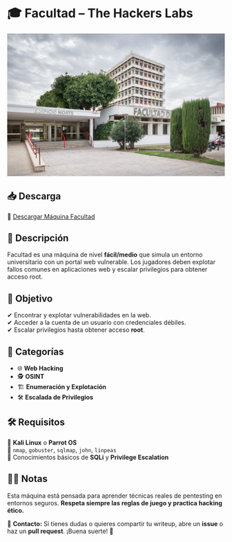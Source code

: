 # 🎓 Facultad – The Hackers Labs  

![Facultad CTF](RECURSOS/portada.jpg)  

## 📥 Descarga  
🔗 [Descargar Máquina Facultad](https://thehackerslabs.com/facultad)  

## 📌 Descripción  
Facultad es una máquina de nivel **fácil/medio** que simula un entorno universitario con un portal web vulnerable. Los jugadores deben explotar fallos comunes en aplicaciones web y escalar privilegios para obtener acceso root.  

## 🚀 Objetivo  
✔ Encontrar y explotar vulnerabilidades en la web.  
✔ Acceder a la cuenta de un usuario con credenciales débiles.  
✔ Escalar privilegios hasta obtener acceso **root**.  

## 📂 Categorías  
- 🌐 **Web Hacking**  
- 🕵 **OSINT**  
- 🏗 **Enumeración y Explotación**  
- 🛠 **Escalada de Privilegios**  

## 🛠 Requisitos  
🔹 **Kali Linux** o **Parrot OS**  
🔹 `nmap`, `gobuster`, `sqlmap`, `john`, `linpeas`  
🔹 Conocimientos básicos de **SQLi** y **Privilege Escalation**  

## 🏴‍☠️ Notas  
Esta máquina está pensada para aprender técnicas reales de pentesting en entornos seguros. **Respeta siempre las reglas de juego y practica hacking ético.**  

📧 **Contacto:** Si tienes dudas o quieres compartir tu writeup, abre un **issue** o haz un **pull request**. ¡Buena suerte! 🎯  
